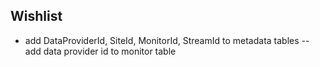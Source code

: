 ## Wishlist

- add DataProviderId, SiteId, MonitorId, StreamId to metadata tables 
 -- add data provider id to monitor table


